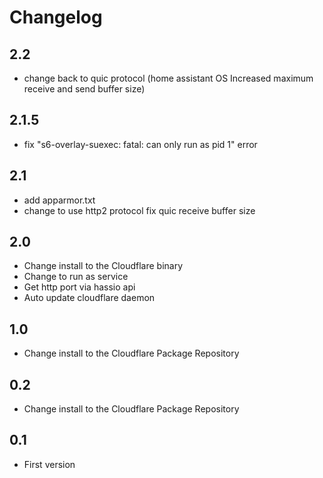 # Changelog

## 2.2
- change back to quic protocol (home assistant OS Increased maximum receive and send buffer size)

## 2.1.5
- fix "s6-overlay-suexec: fatal: can only run as pid 1" error

## 2.1
- add apparmor.txt
- change to use http2 protocol fix quic receive buffer size

## 2.0
- Change install to the Cloudflare binary
- Change to run as service
- Get http port via hassio api
- Auto update cloudflare daemon

## 1.0
- Change install to the Cloudflare Package Repository

## 0.2
- Change install to the Cloudflare Package Repository

## 0.1
- First version


